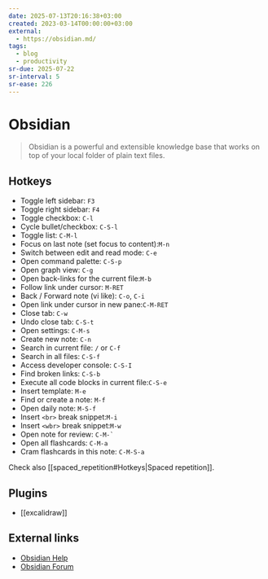 ```yaml
---
date: 2025-07-13T20:16:38+03:00
created: 2023-03-14T00:00:00+03:00
external:
  - https://obsidian.md/
tags:
  - blog
  - productivity
sr-due: 2025-07-22
sr-interval: 5
sr-ease: 226
---
```


# Obsidian

> Obsidian is a powerful and extensible knowledge base that works on top of your
> local folder of plain text files.

## Hotkeys

- Toggle left sidebar:<wbr class="f"> `F3` <!--SR:!2025-07-10,2,226-->
- Toggle right sidebar:<wbr class="f"> `F4`
- Toggle checkbox:<wbr class="f"> `C-l`
- Cycle bullet/checkbox:<wbr class="f"> `C-S-l`
- Toggle list:<wbr class="f"> `C-M-l`
- Focus on last note (set focus to content):<wbr class="f"> `M-n`
- Switch between edit and read mode:<wbr class="f"> `C-e` <!--SR:!2025-07-10,2,236-->
- Open command palette:<wbr class="f"> `C-S-p`
- Open graph view:<wbr class="f"> `C-g`
- Open back-links for the current file:<wbr class="f"> `M-b`
- Follow link under cursor:<wbr class="f"> `M-RET`
- Back / Forward note (vi like):<wbr class="f"> `C-o`, `C-i`
- Open link under cursor in new pane:<wbr class="f"> `C-M-RET`
- Close tab:<wbr class="f"> `C-w`
- Undo close tab:<wbr class="f"> `C-S-t`
- Open settings:<wbr class="f"> `C-M-s`
- Create new note:<wbr class="f"> `C-n` <!--SR:!2025-07-10,2,235-->
- Search in current file:<wbr class="f"> `/` or `C-f` <!--SR:!2025-07-10,2,237-->
- Search in all files:<wbr class="f"> `C-S-f`
- Access developer console:<wbr class="f"> `C-S-I` <!--SR:!2025-07-10,2,235-->
- Find broken links:<wbr class="f"> `C-S-b` <!--SR:!2025-07-10,2,235-->
- Execute all code blocks in current file:<wbr class="f"> `C-S-e`
- Insert template:<wbr class="f"> `M-e`
- Find or create a note:<wbr class="f"> `M-f`
- Open daily note:<wbr class="f"> `M-S-f`
- Insert `<br>` break snippet:<wbr class="f"> `M-i`
- Insert `<wbr>` break snippet:<wbr class="f"> `M-w`
- Open note for review: <wbr class="f"> ``C-M-` ``
- Open all flashcards: <wbr class="f"> `C-M-a`
- Cram flashcards in this note: <wbr class="f"> `C-M-S-a`

Check also [[spaced_repetition#Hotkeys|Spaced repetition]].

## Plugins

- [[excalidraw]]

## External links

- [Obsidian Help](https://help.obsidian.md/)
- [Obsidian Forum](https://forum.obsidian.md/)
